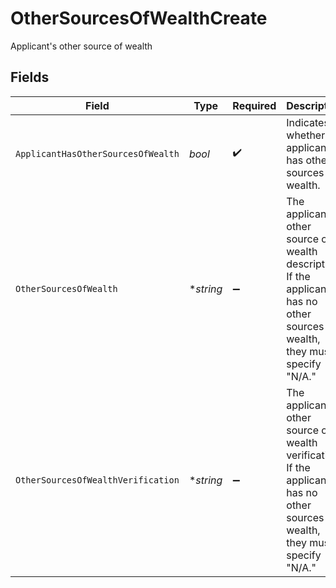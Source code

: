 # OtherSourcesOfWealthCreate

Applicant's other source of wealth


## Fields

| Field                                                                                                                          | Type                                                                                                                           | Required                                                                                                                       | Description                                                                                                                    | Example                                                                                                                        |
| ------------------------------------------------------------------------------------------------------------------------------ | ------------------------------------------------------------------------------------------------------------------------------ | ------------------------------------------------------------------------------------------------------------------------------ | ------------------------------------------------------------------------------------------------------------------------------ | ------------------------------------------------------------------------------------------------------------------------------ |
| `ApplicantHasOtherSourcesOfWealth`                                                                                             | *bool*                                                                                                                         | :heavy_check_mark:                                                                                                             | Indicates whether the applicant has other sources of wealth.                                                                   | true                                                                                                                           |
| `OtherSourcesOfWealth`                                                                                                         | **string*                                                                                                                      | :heavy_minus_sign:                                                                                                             | The applicant's other source of wealth description. If the applicant has no other sources of wealth, they must specify "N/A."  | I also have a small business selling handmade jewelry.                                                                         |
| `OtherSourcesOfWealthVerification`                                                                                             | **string*                                                                                                                      | :heavy_minus_sign:                                                                                                             | The applicant's other source of wealth verification. If the applicant has no other sources of wealth, they must specify "N/A." | I have a business license and tax returns to verify my business.                                                               |